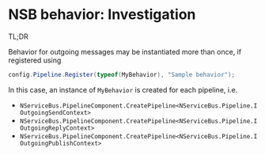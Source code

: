 # NSB behavior: Investigation

TL;DR

Behavior for outgoing messages may be instantiated more than once, if registered using 

```csharp
config.Pipeline.Register(typeof(MyBehavior), "Sample behavior");
```

In this case, an instance of `MyBehavior` is created for each pipeline, i.e.

- `NServiceBus.PipelineComponent.CreatePipeline<NServiceBus.Pipeline.IOutgoingSendContext>`
- `NServiceBus.PipelineComponent.CreatePipeline<NServiceBus.Pipeline.IOutgoingReplyContext>`
- `NServiceBus.PipelineComponent.CreatePipeline<NServiceBus.Pipeline.IOutgoingPublishContext>`
